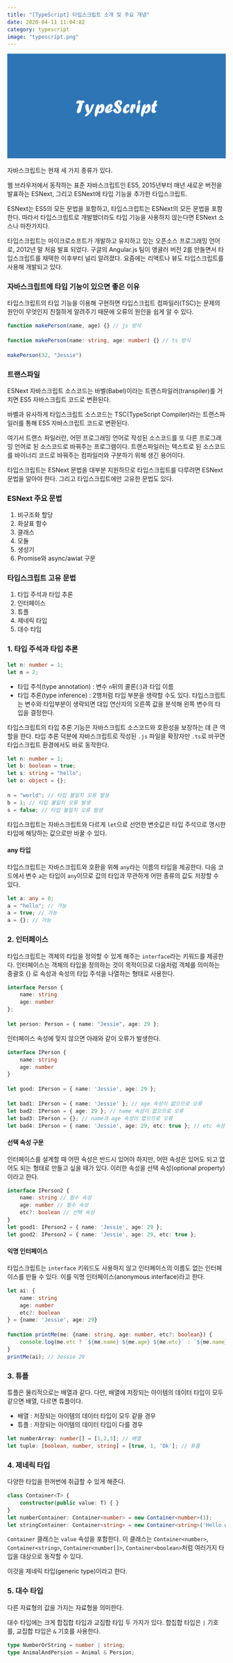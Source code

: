 ```yaml
---
title: "[TypeScript] 타입스크립트 소개 및 주요 개념"
date: 2020-04-11 11:04:82
category: typescript
image: "typescript.png"
---
```


![](images/typescript.png)

자바스크립트는 현재 세 가지 종류가 있다.

웹 브라우저에서 동작하는 표준 자바스크립트인 ES5, 2015년부터 매년 새로운 버전을 발표하는 ESNext, 그리고 ESNext에 타입 기능을 추가한 타입스크립트.

ESNext는 ES5의 모든 문법을 포함하고, 타입스크립트는 ESNext의 모든 문법을 포함한다. 따라서 타입스크립트로 개발했더라도 타입 기능을 사용하지 않는다면 ESNext 소스나 마찬가지다.

타입스크립트는 마이크로소프트가 개발하고 유지하고 있는 오픈소스 프로그래밍 언어로, 2012년 말 처음 발표 되었다. 구글의 Angular.js 팀이 앵귤러 버전 2를 만들면서 타입스크립트를 채택한 이후부터 널리 알려졌다. 요즘에는 리액트나 뷰도 타입스크립트를 사용해 개발되고 있다.

### 자바스크립트에 타입 기능이 있으면 좋은 이유

타입스크립트의 타입 기능을 이용해 구현하면 타입스크립트 컴파일러(TSC)는 문제의 원인이 무엇인지 친절하게 알려주기 때문에 오류의 원인을 쉽게 알 수 있다.

```typescript
function makePerson(name, age) {} // js 방식

function makePerson(name: string, age: number) {} // ts 방식

makePerson(32, "Jessie")
```


### 트랜스파일

ESNext 자바스크립트 소스코드는 바벨(Babel)이라는 트랜스파일러(transpiler)를 거치면 ES5 자바스크립트 코드로 변환된다.

바벨과 유사하게 타입스크립트 소스코드는 TSC(TypeScript Compiler)라는 트랜스파일러를 통해 ES5 자바스크립트 코드로 변환된다.

여기서 트랜스 파일러란, 어떤 프로그래밍 언어로 작성된 소스코드를 또 다른 프로그래밍 언어로 된 소스코드로 바꿔주는 프로그램이다. 트랜스파일러는 텍스트로 된 소스코드를 바이너리 코드로 바꿔주는 컴파일러와 구분하기 위해 생긴 용어이다.

타입스크립트는 ESNext 문법을 대부분 지원하므로 타입스크립트를 다루려면 ESNext 문법을 알아야 한다. 그리고 타입스크립트에만 고유한 문법도 있다.

### ESNext 주요 문법

1. 비구조화 할당
2. 화살표 함수
3. 클래스
4. 모듈
5. 생성기
6. Promise와 async/awiat 구문

### 타입스크립트 고유 문법

1. 타입 주석과 타입 추론
2. 인터페이스
3. 튜플
4. 제네릭 타입
5. 대수 타입

### 1. 타입 주석과 타입 추론

```typescript
let n: number = 1;
let m = 2;
```

- 타입 주석(type annotation) : 변수 `n`뒤의 콜론(:)과 타입 이름
- 타입 추론(type inference) : 2행처럼 타입 부분을 생략할 수도 있다. 타입스크립트는 변수와 타입부분이 생략되면 대입 연산자의 오른쪽 값을 분석해 왼쪽 변수의 타입을 결정한다.
   
타입스크립트의 타입 추론 기능은 자바스크립트 소스코드와 호환성을 보장하는 데 큰 역할을 한다. 타입 추론 덕분에 자바스크립트로 작성된 `.js` 파일을 확장자만 `.ts`로 바꾸면 타입스크립트 환경에서도 바로 동작한다.

```typescript
let n: number = 1;
let b: boolean = true;
let s: string = "hello";
let o: object = {};

n = "world"; // 타입 불일치 오류 발생
b = 1; // 타입 불일치 오류 발생
s = false; // 타입 불일치 오류 발생
```

타입스크립트는 자바스크립트와 다르게 `let`으로 선언한 변숫값은 타입 주석으로 명시한 타입에 해당하는 값으로만 바꿀 수 있다.

#### any 타입

타입스크립트는 자바스크립트와 호환을 위해 `any`라는 이름의 타입을 제공한다. 다음 코드에서 변수 `a`는 타입이 `any`이므로 값의 타입과 무관하게 어떤 종류의 값도 저장할 수 있다.

```typescript
let a: any = 0;
a = "hello"; // 가능
a = true; // 가능
a = {}; // 가능
```

### 2. 인터페이스

타입스크립트는 객체의 타입을 정의할 수 있게 해주는 `interface`라는 키워드를 제공한다. 인터페이스는 객체의 타입을 정의하는 것이 목적이므로 다음처럼 객체를 의미하는 중괄호 {} 로 속성과 속성의 타입 주석을 나열하는 형태로 사용한다.

```typescript
interface Person {
    name: string
    age: number
};

let person: Person = { name: "Jessie", age: 29 };
```

인터페이스 속성에 맞지 않으면 아래와 같이 오류가 발생한다.

```typescript
interface IPerson {
    name: string
    age: number
}

let good: IPerson = { name: 'Jessie', age: 29 };

let bad1: IPerson = { name: 'Jessie' }; // age 속성이 없으므로 오류
let bad2: IPerson = { age: 29 }; // name 속성이 없으므로 오류
let bad3: IPerson = {}; // name과 age 속성이 없으므로 오류
let bad4: IPerson = { name: 'Jessie', age: 29, etc: true }; // etc 속성이 있어서 오류
```

#### 선택 속성 구문

인터페이스를 설계할 때 어떤 속성은 반드시 있어야 하지만, 어떤 속성은 있어도 되고 없어도 되는 형태로 만들고 싶을 때가 있다. 이러한 속성을 선택 속성(optional property)이라고 한다.

```typescript
interface IPerson2 {
    name: string // 필수 속성
    age: number // 필수 속성
    etc?: boolean // 선택 속성
}
let good1: IPerson2 = { name: 'Jessie', age: 29 };
let good2: IPerson2 = { name: 'Jessie', age: 29, etc: true };
```

#### 익명 인터페이스

타입스크립트는 `interface` 키워드도 사용하지 않고 인터페이스의 이름도 없는 인터페이스를 만들 수 있다. 이를 익명 인터페이스(anonymous interface)라고 한다.

```typescript
let ai: {
    name: string
    age: number
    etc?: boolean
} = {name: 'Jessie', age: 29}

function printMe(me: {name: string, age: number, etc?: boolean}) {
    console.log(me.etc ? `${me.name} ${me.age} ${me.etc}` : `${me.name} ${me.age}`)
}
printMe(ai); // Jessie 29
```

### 3. 튜플

튜플은 물리적으로는 배열과 같다. 다만, 배열에 저장되는 아이템의 데이터 타입이 모두 같으면 배열, 다르면 튜플이다.

- 배열 : 저장되는 아이템의 데이터 타입이 모두 같을 경우
- 튜플 : 저장되는 아이템의 데이터 타입이 다를 경우

```typescript
let numberArray: number[] = [1,2,3]; // 배열
let tuple: [boolean, number, string] = [true, 1, 'Ok']; // 튜플
```

### 4. 제네릭 타입

다양한 타입을 한꺼번에 취급할 수 있게 해준다.

```typescript
class Container<T> {
    constructor(public value: T) { }
}
let numberContainer: Container<number> = new Container<number>(1);
let stringContainer: Container<string> = new Container<string>('Hello world');
```

`Container` 클래스는 `value` 속성을 포함한다. 이 클래스는 `Container<number>`, `Container<string>`, `Container<number[]>`, `Container<boolean>`처럼 여러가지 타입을 대상으로 동작할 수 있다.

이것을 제네릭 타입(generic type)이라고 한다.

### 5. 대수 타입

다른 자료형의 값을 가지는 자료형을 의미한다.

대수 타입에는 크게 합집합 타입과 교집합 타입 두 가지가 있다. 합집합 타입은 `|` 기호를, 교집합 타입은 `&` 기호를 사용한다.

```typescript
type NumberOrString = number | string;
type AnimalAndPersion = Animal & Persion;
```

